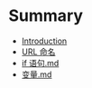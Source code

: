 # Summary

* [Introduction](README.md)
* [URL 命名](url-ming-ming.md)
* [if 语句.md](/if-yu-53e5-md.md)
* [变量.md](/变量.md)



